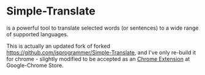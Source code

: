 # Simple-Translate
is a powerful tool to translate selected words (or sentences) to a wide range of supported languages. 

This is actually an updated fork of forked <a href="https://github.com/isprogrammer/Simple-Translate">https://github.com/isprogrammer/Simple-Translate</a>, and I've only re-build it for chrome - slightly modified to be accepted as an <a href="https://chrome.google.com/webstore/detail/google-translator-quick/aabjhdodkaeacleclmanbobafmacoicc">Chrome Extension</a> at Google-Chrome Store. 